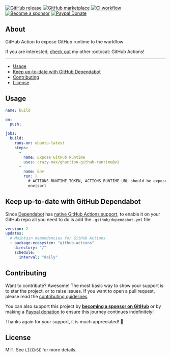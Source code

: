 [![GitHub release](https://img.shields.io/github/release/crazy-max/ghaction-github-runtime.svg?style=flat-square)](https://github.com/crazy-max/ghaction-github-runtime/releases/latest)
[![GitHub marketplace](https://img.shields.io/badge/marketplace-github--runtime-blue?logo=github&style=flat-square)](https://github.com/marketplace/actions/github-runtime)
[![CI workflow](https://img.shields.io/github/workflow/status/crazy-max/ghaction-dockerhub-mirror/ci?label=ci&logo=github&style=flat-square)](https://github.com/crazy-max/ghaction-dockerhub-mirror/actions?workflow=test)
[![Become a sponsor](https://img.shields.io/badge/sponsor-crazy--max-181717.svg?logo=github&style=flat-square)](https://github.com/sponsors/crazy-max)
[![Paypal Donate](https://img.shields.io/badge/donate-paypal-00457c.svg?logo=paypal&style=flat-square)](https://www.paypal.me/crazyws)

## About

GitHub Action to expose GitHub runtime to the workflow

If you are interested, [check out](https://git.io/Je09Y) my other :octocat: GitHub Actions!

___

* [Usage](#usage)
* [Keep up-to-date with GitHub Dependabot](#keep-up-to-date-with-github-dependabot)
* [Contributing](#contributing)
* [License](#license)

## Usage

```yaml
name: build

on:
  push:

jobs:
  build:
    runs-on: ubuntu-latest
    steps:
      -
        name: Expose GitHub Runtime
        uses: crazy-max/ghaction-github-runtime@v1
      -
        name: Env
        run: |
          # ACTIONS_RUNTIME_TOKEN, ACTIONS_RUNTIME_URL should be exposed
          env|sort
```

## Keep up-to-date with GitHub Dependabot

Since [Dependabot](https://docs.github.com/en/github/administering-a-repository/keeping-your-actions-up-to-date-with-github-dependabot)
has [native GitHub Actions support](https://docs.github.com/en/github/administering-a-repository/configuration-options-for-dependency-updates#package-ecosystem),
to enable it on your GitHub repo all you need to do is add the `.github/dependabot.yml` file:

```yaml
version: 2
updates:
  # Maintain dependencies for GitHub Actions
  - package-ecosystem: "github-actions"
    directory: "/"
    schedule:
      interval: "daily"
```

## Contributing

Want to contribute? Awesome! The most basic way to show your support is to star the project, or to raise issues. If
you want to open a pull request, please read the [contributing guidelines](.github/CONTRIBUTING.md).

You can also support this project by [**becoming a sponsor on GitHub**](https://github.com/sponsors/crazy-max) or by
making a [Paypal donation](https://www.paypal.me/crazyws) to ensure this journey continues indefinitely!

Thanks again for your support, it is much appreciated! :pray:

## License

MIT. See `LICENSE` for more details.
